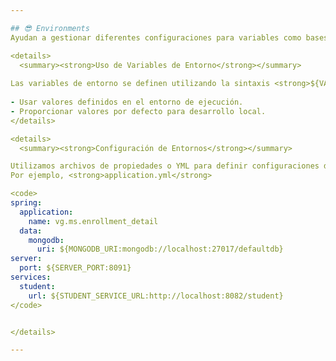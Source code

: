 ```yaml
---

## 😎 Environments
Ayudan a gestionar diferentes configuraciones para variables como bases de datos, credenciales, servicios externos, y otras propiedades que pueden variar según el entorno.

<details>
  <summary><strong>Uso de Variables de Entorno</strong></summary>
  
Las variables de entorno se definen utilizando la sintaxis <strong>${VARIABLE_NAME:default_value}</strong>.
  
- Usar valores definidos en el entorno de ejecución.
- Proporcionar valores por defecto para desarrollo local.
</details>

<details>
  <summary><strong>Configuración de Entornos</strong></summary>

Utilizamos archivos de propiedades o YML para definir configuraciones de cada entorno. 
Por ejemplo, <strong>application.yml</strong>

<code>
spring:
  application:
    name: vg.ms.enrollment_detail
  data:
    mongodb:
      uri: ${MONGODB_URI:mongodb://localhost:27017/defaultdb}
server:
  port: ${SERVER_PORT:8091}
services:
  student:
    url: ${STUDENT_SERVICE_URL:http://localhost:8082/student}
</code>


</details>

---
```

